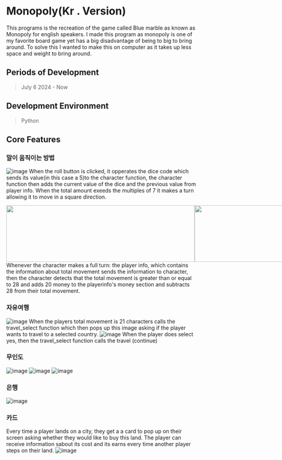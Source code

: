 # Monopoly(Kr . Version)
This programs is the recreation of the game called Blue marble as known as Monopoly for english speakers. I made this program as monopoly is one of my favorite board game yet has a big disadvantage of being to big to bring around. To solve this I wanted to make this on computer as it takes up less space and weight to bring around.

## Periods of Development
> July 6 2024 - Now

## Development Environment
> Python

## Core Features
### 말이 움직이는 방법
![image](https://github.com/user-attachments/assets/35565fc2-44f6-49d8-91ed-b4e05c24e4a7)
When the roll button is clicked, it opperates the dice code which sends its value(in this case a 5)to the character function, the character function then adds the current value of the dice and the previous value from player info. When the total amount exeeds the multiples of 7 it makes a turn allowing it to move in a square direction.




<div style="display: flex; justify-content: space-around;">

  <img src='https://github.com/user-attachments/assets/85846204-48d7-4aa1-9ca7-7c242b81e4e6' width='500px' height='150px'/>
  <img src='https://github.com/user-attachments/assets/0ec66918-b20b-4bbf-8aa6-08b92f5621fe' width='500px' height='150px'/>
</div>
Whenever the character makes a full turn: the player info, which contains the information about total movement sends the information to character, then the character detects that the total movement is greater than or equal to 28 and adds 20 money to the playerinfo's money section and subtracts 28 from their total movement.


### 자유여행
![image](https://github.com/user-attachments/assets/7a69c97e-1e5e-4ddb-bb57-99a52dc1dd10)
When the players total movement is 21 characters calls the travel_select function which then pops up this image asking if the player wants to travel to a selected country.
![image](https://github.com/user-attachments/assets/08a817f7-18b5-44f1-997e-3270a6bf344b)
When the player does select yes, then the travel_select function calls the travel (continue)
### 무인도
![image](https://github.com/user-attachments/assets/47bbef27-9478-4ec1-bb29-77754be736fd)
![image](https://github.com/user-attachments/assets/4b0f891e-dc84-47c7-875f-2abed021d5fa)
![image](https://github.com/user-attachments/assets/bb56f763-59d5-436f-9ed5-6bc3197ce9fb)
### 은행
![image](https://github.com/user-attachments/assets/dde67a87-d954-4d6a-b9c2-722565b39cb7)

### 카드
Every time a player lands on a city, they get a a card to pop up on their screen asking whether they would like to buy this land. The player can receive information sabout its cost and its earns every time another player steps on their land.
![image](https://github.com/user-attachments/assets/fecb2a3b-184b-4dd4-8470-a675f967db6a)
